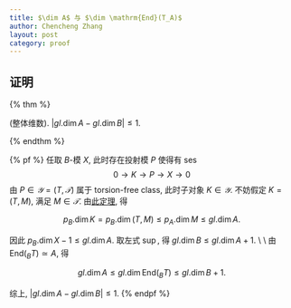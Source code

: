```yaml
---
title: $\dim A$ 与 $\dim \mathrm{End}(T_A)$
author: Chencheng Zhang
layout: post
category: proof
---
```

## 证明

{% thm %}

(整体维数). $|gl.\dim A - gl.\dim B|≤ 1$.

{% endthm %}

{% pf %}
任取 $B$-模 $X$, 此时存在投射模 $P$ 使得有 ses
$$
0 → K → P → X → 0
$$
由 $P ∈ 𝒴 = (T,𝒯)$ 属于 torsion-free class, 此时子对象 $K ∈ 𝒴$. 不妨假定 $K = (T, M)$, 满足 $M ∈ 𝒯$. 由[此定理](T_Y_Dim), 得

$$
p_B.\dim K = p_B.\dim (T,M) ≤ p_A. \dim M ≤ gl.\dim A.
$$

因此 $p_B.\dim X - 1 ≤ gl.\dim A$. 取左式 $\sup$, 得 $gl.\dim B ≤ gl.\dim A + 1$.
\\
\\
由 $\mathrm{End}(_BT) ≃ A$, 得

$$
gl.\dim A ≤ gl.\dim \mathrm{End}(_BT) ≤ gl.\dim B + 1.
$$

综上, $|gl.\dim A - gl.\dim B|≤ 1$.
{% endpf %}
